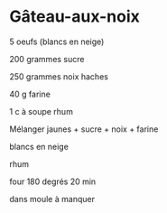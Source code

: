 # Gâteau-aux-noix

5 oeufs \(blancs en neige\)

200 grammes sucre

250 grammes noix haches

40 g farine

1 c à soupe rhum

Mélanger jaunes + sucre + noix + farine

blancs en neige

rhum

four 180 degrés 20 min

dans moule à manquer

